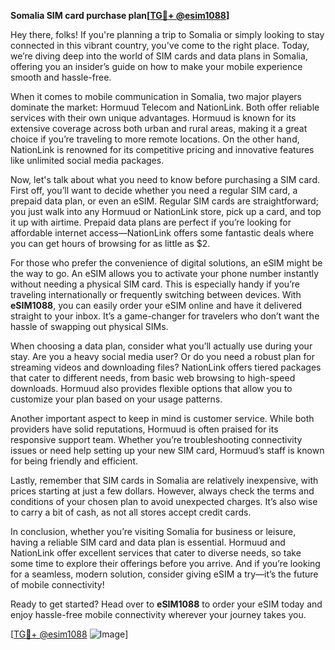**Somalia SIM card purchase plan[[TG💪+ @esim1088](https://t.me/s/esim1088)]**

Hey there, folks! If you're planning a trip to Somalia or simply looking to stay connected in this vibrant country, you've come to the right place. Today, we’re diving deep into the world of SIM cards and data plans in Somalia, offering you an insider’s guide on how to make your mobile experience smooth and hassle-free.

When it comes to mobile communication in Somalia, two major players dominate the market: Hormuud Telecom and NationLink. Both offer reliable services with their own unique advantages. Hormuud is known for its extensive coverage across both urban and rural areas, making it a great choice if you’re traveling to more remote locations. On the other hand, NationLink is renowned for its competitive pricing and innovative features like unlimited social media packages.

Now, let's talk about what you need to know before purchasing a SIM card. First off, you’ll want to decide whether you need a regular SIM card, a prepaid data plan, or even an eSIM. Regular SIM cards are straightforward; you just walk into any Hormuud or NationLink store, pick up a card, and top it up with airtime. Prepaid data plans are perfect if you’re looking for affordable internet access—NationLink offers some fantastic deals where you can get hours of browsing for as little as $2.

For those who prefer the convenience of digital solutions, an eSIM might be the way to go. An eSIM allows you to activate your phone number instantly without needing a physical SIM card. This is especially handy if you’re traveling internationally or frequently switching between devices. With **eSIM1088**, you can easily order your eSIM online and have it delivered straight to your inbox. It’s a game-changer for travelers who don’t want the hassle of swapping out physical SIMs.

When choosing a data plan, consider what you’ll actually use during your stay. Are you a heavy social media user? Or do you need a robust plan for streaming videos and downloading files? NationLink offers tiered packages that cater to different needs, from basic web browsing to high-speed downloads. Hormuud also provides flexible options that allow you to customize your plan based on your usage patterns.

Another important aspect to keep in mind is customer service. While both providers have solid reputations, Hormuud is often praised for its responsive support team. Whether you’re troubleshooting connectivity issues or need help setting up your new SIM card, Hormuud’s staff is known for being friendly and efficient.

Lastly, remember that SIM cards in Somalia are relatively inexpensive, with prices starting at just a few dollars. However, always check the terms and conditions of your chosen plan to avoid unexpected charges. It’s also wise to carry a bit of cash, as not all stores accept credit cards.

In conclusion, whether you’re visiting Somalia for business or leisure, having a reliable SIM card and data plan is essential. Hormuud and NationLink offer excellent services that cater to diverse needs, so take some time to explore their offerings before you arrive. And if you’re looking for a seamless, modern solution, consider giving eSIM a try—it’s the future of mobile connectivity!

Ready to get started? Head over to **eSIM1088** to order your eSIM today and enjoy hassle-free mobile connectivity wherever your journey takes you. 

[[TG💪+ @esim1088](https://t.me/s/esim1088) ![Image](https://i.postimg.cc/Y0z9fWf4/image.png)]